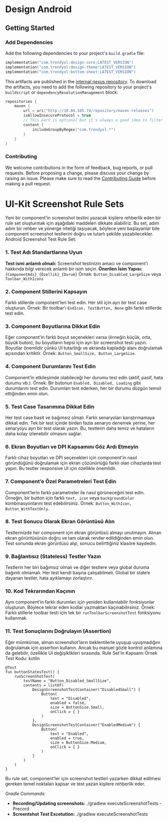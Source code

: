 # Design Android

## Getting Started

### Add Dependencies

Add the following dependencies to your project's `build.gradle` file:

```kotlin
implementation("com.trendyol:design-core:LATEST_VERSION")
implementation("com.trendyol:design-theme:LATEST_VERSION")
implementation("com.trendyol:bottom-sheet:LATEST_VERSION")
```

This artifacts are published in the [internal nexus repository](http://10.84.105.74/).
To download the artifacts, you need to add the following repository to
your project's `buildscript` or `dependencyResolutionManagement` block:

```kotlin
repositories {
    maven {
        url = uri("http://10.84.105.74/repository/maven-releases")
        isAllowInsecureProtocol = true
        // This part is optional but it's always a good idea to filter the dependencies to look for
        content { 
            includeGroupByRegex("com.trendyol.*")
        }
    }
}
```

### Contributing

We welcome contributions in the form of feedback, bug reports, or pull requests.
Before proposing a change, please discuss your change by raising an issue.
Please make sure to read the [Contributing Guide](CONTRIBUTING.md) before making a pull request.


# UI-Kit Screenshot Rule Sets

Yeni bir component'in screenshot testini yazacak kişilere rehberlik eden bir rule set oluşturmak için aşağıdaki maddeleri dikkate alabiliriz. Bu set, adım adım bir rehber ve yönerge niteliği taşıyacak, böylece yeni başlayanlar bile component screenshot testlerini doğru ve tutarlı şekilde yazabilecekler.
Android Screenshot Test Rule Set:
### 1. Test Adı Standartlarına Uyun
**Test ismi anlamlı olmalı:** Screenshot testinizin amacı ve component’i hakkında bilgi verecek anlamlı bir isim seçin.
**Önerilen İsim Yapısı:** ```{ComponentAdı}_{Özellik}_{Durum}```
Örnek: ```Button_Disabled_LargeSize``` veya ```Toolbar_WithIcons```
### 2. Component Stillerini Kapsayın
Farklı stillerde component’leri test edin. Her stil için ayrı bir test case oluşturun.
Örnek: Bir toolbar’ı ```EndIcon, TextButton, None``` gibi farklı stillerde test edin.
### 3. Component Boyutlarına Dikkat Edin
Eğer component'in farklı boyut seçenekleri varsa (örneğin küçük, orta, büyük buton), bu boyutların hepsi için ayrı bir screenshot testi yazın.
Boyutlar önemlidir çünkü UI tutarlılığı ve ekranda kapladığı alanı doğrulamak açısından kritiktir.
Örnek: ```Button_SmallSize, Button_LargeSize```.
### 4. Component Durumlarını Test Edin
Component’in etkileşimde olabileceği her durumu test edin (aktif, pasif, hata durumu vb.).
Örnek: Bir butonun ```Enabled, Disabled, Loading``` gibi durumlarını test edin.
Durumları test ederken, her bir durumu düzgün temsil ettiğinden emin olun.
### 5. Test Case Tasarımına Dikkat Edin
Her test case basit ve bağımsız olmalı. Farklı senaryoları karıştırmamaya dikkat edin.
Tek bir test içinde birden fazla senaryo denemek yerine, her senaryoyu ayrı bir test olarak yazın. Bu, testlerin daha temiz ve hataların daha kolay izlenebilir olmasını sağlar.
### 6. Ekran Boyutları ve DPI Kapsamını Göz Ardı Etmeyin
Farklı cihaz boyutları ve DPI seçenekleri için component'in nasıl göründüğünü doğrulamak için ekran çözünürlüğü farklı olan cihazlarda test yapın.
Bu testler responsive UI için özellikle önemlidir.
### 7. Component’e Özel Parametreleri Test Edin
Component’lerin farklı parametreler ile nasıl görüneceğini test edin. Örneğin, bir button için farklı ```text, icon``` veya ```backgroundColor``` kombinasyonlarını test edebilirsiniz.
Örnek: ```Button_WithIcon, Button_WithTextOnly```.
### 8. Test Sonucu Olarak Ekran Görüntüsü Alın
Testlerinizde her component için ekran görüntüsü almayı unutmayın. Alınan ekran görüntüsünün doğru ve tam olarak render edildiğinden emin olun.
Test sonunda ekran görüntüsü alıp, sonucu belirttiğiniz klasöre kaydedin.
### 9. Bağlantısız (Stateless) Testler Yazın
Testlerin her biri bağımsız olmalı ve diğer testlere veya global duruma bağımlı olmamalı. Her test kendi başına çalışabilmeli.
Global bir state’e dayanan testler, hata ayıklamayı zorlaştırır.
### 10. Kod Tekrarından Kaçının
Aynı component’in farklı durumları için yeniden kullanılabilir fonksiyonlar oluşturun. Böylece tekrar eden kodlar yazmaktan kaçınabilirsiniz.
Örnek: Farklı stillerle toolbar testi için tek bir ```runToolbarScreenshotTest``` fonksiyonu kullanmak.
### 11. Test Sonuçlarını Doğrulayın (Assertion)
Eğer mümkünse, alınan screenshot’ların beklentilerle uyuşup uyuşmadığını doğrulamak için assertion kullanın. Ancak bu manuel gözle kontrol anlamına da gelebilir, özellikle UI değişiklikleri sırasında.
Rule Set'in Kapsamı Örnek Test Kodu:
kotlin

```
@Test
fun buttonStatesTest() {
    runScreenShotTest(
        testName = "Button_Disabled_SmallSize",
        contents = listOf(
            DesignScreenshotTestContainer("DisabledSmall") {
                Button(
                    text = "Disabled",
                    enabled = false,
                    size = ButtonSize.Small,
                    onClick = { }
                )
            },
            DesignScreenshotTestContainer("EnabledMedium") {
                Button(
                    text = "Enabled",
                    enabled = true,
                    size = ButtonSize.Medium,
                    onClick = { }
                )
            }
        )
    )
}
```

Bu rule set, component’ler için screenshot testleri yazarken dikkat edilmesi gereken temel noktaları kapsar ve test yazan kişilere rehberlik eder.

*Gradle Commands:*
- **Recording/Updating screenshots:** ./gradlew executeScreenshotTests -Precord
- **Screentshot Test Excetution:** ./gradlew executeScreenshotTests